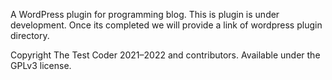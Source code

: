 A WordPress plugin for programming blog. This is plugin is under development. Once its completed we will provide a link
of wordpress plugin directory.

Copyright The Test Coder 2021–2022 and contributors. Available under the GPLv3 license.

